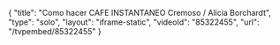 {
    "title": "Como hacer CAFE INSTANTANEO Cremoso \/ Alicia Borchardt",
    "type": "solo",
    "layout": "iframe-static",
    "videoId": "85322455",
    "url": "\/tvpembed\/85322455"
}